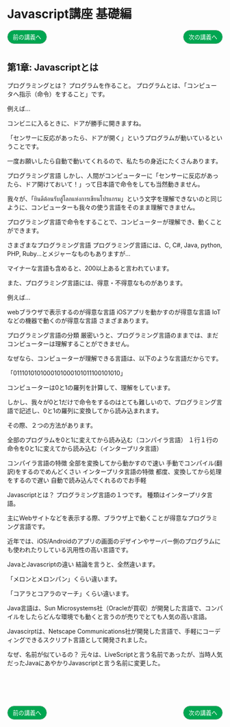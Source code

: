 <style>
.mb {
  margin-bottom: 90px;
}
.mt {
  margin-top: 90px;
}
.box {
  position: relative;
}
.box .box_left {
  position: absolute;
  left: 0;
}
.box .box_right {
  position: absolute;
  right: 0;
}
.btn {
  padding: 6px 12px;
  border-radius: 7em;
  border: solid 1px #ccc;
}
.bg-info {
  background-color: #00a651;
  color: #ffffff;
}
</style>

# Javascript講座 基礎編

<div class="box mb">
  <a class="box_left" href="basic2.html">
    <button class="btn bg-info">前の講義へ</button>
  </a>
  <a class="box_right" href="basic2.html">
    <button class="btn bg-info">次の講義へ</button>
  </a>
</div>


## 第1章: Javascriptとは

プログラミングとは？
プログラムを作ること。 プログラムとは、「コンピュータへ指示（命令）をすること」です。

例えば...

コンビニに入るときに、ドアが勝手に開きますね。

「センサーに反応があったら、ドアが開く」というプログラムが動いているということです。

一度お願いしたら自動で動いてくれるので、私たちの身近にたくさんあります。





プログラミング言語
しかし、人間がコンピューターに「センサーに反応があったら、ドア開けておいて！」って日本語で命令をしても当然動きません。

我々が、「ยินดีต้อนรับสู่โลกแห่งการเขียนโปรแกรม」という文字を理解できないのと同じように、コンピューターも我々の使う言語をそのまま理解できません。

プログラミング言語で命令をすることで、コンピューターが理解でき、動くことができます。





さまざまなプログラミング言語
プログラミング言語には、C, C#, Java, python, PHP, Ruby...とメジャーなものもありますが...

マイナーな言語も含めると、200以上あると言われています。

また、プログラミング言語には、得意・不得意なものがあります。

例えば...

webブラウザで表示するのが得意な言語
iOSアプリを動かすのが得意な言語
IoTなどの機器で動くのが得意な言語
さまざまあります。





プログラミング言語の分類
厳密いうと、プログラミング言語のままでは、まだコンピューターは理解することができません。

なぜなら、コンピューターが理解できる言語は、以下のような言語だからです。

「0111010101000101000101011100101010」

コンピューターは0と1の羅列を計算して、理解をしています。

しかし、我々が0と1だけで命令をするのはとても難しいので、プログラミング言語で記述し、0と1の羅列に変換してから読み込まれます。

その際、２つの方法があります。

全部のプログラムを0と1に変えてから読み込む（コンパイラ言語）
１行１行の命令を0と1に変えてから読み込む（インタープリタ言語）




コンパイラ言語の特徴
全部を変換してから動かすので速い
手動でコンパイル(翻訳)をするのでめんどくさい
インタープリタ言語の特徴
都度、変換してから処理をするので遅い
自動で読み込んでくれるのでお手軽




Javascriptとは？
プログラミング言語の１つです。 種類はインタープリタ言語。

主にWebサイトなどを表示する際、ブラウザ上で動くことが得意なプログラミング言語です。

近年では、iOS/Androidのアプリの画面のデザインやサーバー側のプログラムにも使われたりしている汎用性の高い言語です。

JavaとJavascriptの違い
結論を言うと、全然違います。

「メロンとメロンパン」くらい違います。

「コアラとコアラのマーチ」くらい違います。

Java言語は、Sun Microsystems社（Oracleが買収）が開発した言語で、コンパイルをしたらどんな環境でも動くと言うのが売りでとても人気の高い言語。

Javascirptは、Netscape Communications社が開発した言語で、手軽にコーディングできるスクリプト言語として開発されました。

なぜ、名前が似ているの？
元々は、LiveScriptと言う名前であったが、当時人気だったJavaにあやかりJavascriptと言う名前に変更した。


<div class="box mt">
  <a class="box_left" href="basic2.html">
    <button class="btn bg-info">前の講義へ</button>
  </a>
  <a class="box_right" href="basic2.html">
    <button class="btn bg-info">次の講義へ</button>
  </a>
</div>

